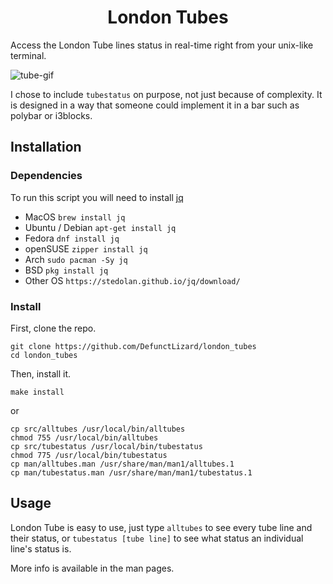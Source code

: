 <h1 align="center">London Tubes</h1>
Access the London Tube lines status in real-time right from your unix-like terminal.

![tube-gif](https://i.imgur.com/TnAclV0.gif)

I chose to include `tubestatus` on purpose, not just because of complexity. It is designed in a way that someone could implement it in a bar such as polybar or i3blocks.

## Installation
### Dependencies
To run this script you will need to install [jq](https://stedolan.github.io/jq/download) 
- MacOS           `brew install jq`
- Ubuntu / Debian `apt-get install jq`
- Fedora          `dnf install jq`
- openSUSE        `zipper install jq`
- Arch            `sudo pacman -Sy jq`
- BSD             `pkg install jq`
- Other OS        `https://stedolan.github.io/jq/download/`

### Install
First, clone the repo.
```
git clone https://github.com/DefunctLizard/london_tubes
cd london_tubes
```
Then, install it.
```
make install 
```
or
```
cp src/alltubes /usr/local/bin/alltubes
chmod 755 /usr/local/bin/alltubes
cp src/tubestatus /usr/local/bin/tubestatus
chmod 775 /usr/local/bin/tubestatus
cp man/alltubes.man /usr/share/man/man1/alltubes.1
cp man/tubestatus.man /usr/share/man/man1/tubestatus.1
```
## Usage

London Tube is easy to use, just type `alltubes` to see every tube line and their status, or `tubestatus [tube line]` to see what status an individual line's status is.

More info is available in the man pages.
